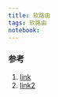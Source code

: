 ```yaml
---
title: 软路由
tags: 软路由
notebook: 
---
```


### 参考

1. [link](https://sspai.com/post/58628)
2. [link2](https://zhuanlan.zhihu.com/p/112484256)
